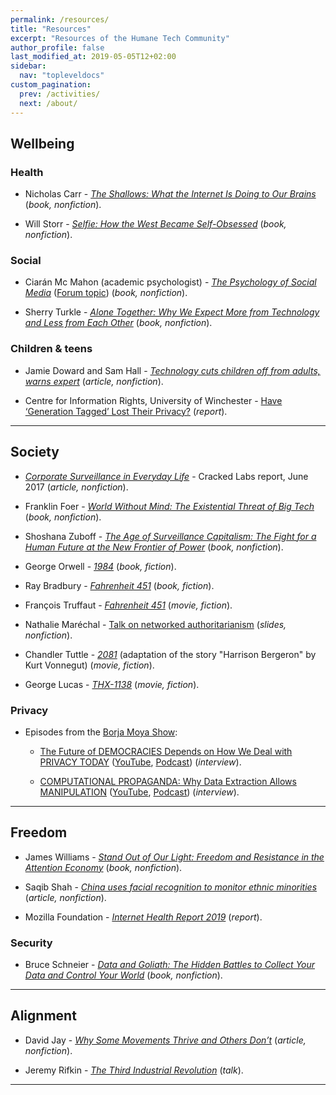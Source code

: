 ```yaml
---
permalink: /resources/
title: "Resources"
excerpt: "Resources of the Humane Tech Community"
author_profile: false
last_modified_at: 2019-05-05T12+02:00
sidebar:
  nav: "topleveldocs"
custom_pagination:
  prev: /activities/
  next: /about/
---
```


## Wellbeing

### Health

- Nicholas Carr - [_The Shallows: What the Internet Is Doing to Our Brains_](http://www.nicholascarr.com/?page_id=16) (_book, nonfiction_).

- Will Storr - [_Selfie: How the West Became Self-Obsessed_](https://www.panmacmillan.com/authors/will-storr/selfie/9781447283669) (_book, nonfiction_).


### Social

- Ciarán Mc Mahon (academic psychologist) - [_The Psychology of Social Media_](https://www.routledge.com/The-Psychology-of-Social-Media-1st-Edition/Mc-Mahon/p/book/9781138047754) ([Forum topic](https://community.humanetech.com/t/new-book-the-psychology-of-social-media/3759)) (_book, nonfiction_).

- Sherry Turkle - [_Alone Together: Why We Expect More from Technology and Less from Each Other_](https://www.mit.edu/~sturkle/) (_book, nonfiction_).


### Children & teens

- Jamie Doward and Sam Hall - [_Technology cuts children off from adults, warns expert_](https://www.theguardian.com/society/2019/apr/27/technology-threatens-child-development-psychology-expert-warns) (_article, nonfiction_).

- Centre for Information Rights, University of Winchester - [Have ‘Generation Tagged’ Lost Their Privacy?](https://github.com/humanetech-community/community-hub/files/3125840/826826_Oswald_GenerationTagged_original.pdf) (_report_).

---

## Society


- [_Corporate Surveillance in Everyday Life_](https://crackedlabs.org/en/corporate-surveillance) - Cracked Labs report, June 2017 (_article, nonfiction_).

- Franklin Foer - [_World Without Mind: The Existential Threat of Big Tech_]( https://www.penguinrandomhouse.com/books/533937/world-without-mind-by-franklin-foer/9781101981122) (_book, nonfiction_).

- Shoshana Zuboff - [_The Age of Surveillance Capitalism: The Fight for a Human Future at the New Frontier of Power_](https://shoshanazuboff.com/) (_book, nonfiction_).

- George Orwell - [_1984_](https://en.wikipedia.org/wiki/Nineteen_Eighty-Four) (_book, fiction_).

- Ray Bradbury - [_Fahrenheit 451_](https://en.wikipedia.org/wiki/Fahrenheit_451) (_book, fiction_).

- François Truffaut - [_Fahrenheit 451_](https://en.wikipedia.org/wiki/Fahrenheit_451_(1966_film)) (_movie, fiction_).


- Nathalie Maréchal - [Talk on networked authoritarianism](https://nathaliemarechal.files.wordpress.com/2018/08/2018-07-networked-authoritarianism-hope-talk.pdf) (_slides, nonfiction_).

-  Chandler Tuttle - [_2081_](https://en.wikipedia.org/wiki/2081_(film)) (adaptation of the story "Harrison Bergeron" by Kurt Vonnegut) (_movie, fiction_).

- George Lucas - [_THX-1138_](https://en.wikipedia.org/wiki/THX_1138) (_movie, fiction_).


### Privacy

- Episodes from the [Borja Moya Show](https://www.youtube.com/channel/UC_2o3uWeoQdoBpBdiHJ3O0Q):

  - [The Future of DEMOCRACIES Depends on How We Deal with PRIVACY TODAY](https://archive.org/details/20190403TheFutureOfDEMOCRACIESDependsOnHowWeDealWithPRIVACYTODAYInterviewWithEnriqueDansByBorjaMoya)
([YouTube](https://www.youtube.com/watch?v=CmCGp8TSNro), [Podcast](https://borjas.blog/episodes/privateid-s01e15-podcast-borja-moya.mp3))  (_interview_).

  - [COMPUTATIONAL PROPAGANDA: Why Data Extraction Allows MANIPULATION](https://archive.org/details/COMPUTATIONALPROPAGANDAWhyDataExtractionAllowsMANIPULATIONInterviewWithMartaPeir) ([YouTube](https://www.youtube.com/watch?v=0PId2LL5M0c),  [Podcast](https://borjas.blog/episodes/privateid-s01e16-podcast-borja-moya.mp3)) (_interview_).



---



## Freedom

- James Williams - [_Stand Out of Our Light: Freedom and Resistance in the Attention Economy_](https://www.cambridge.org/core/books/stand-out-of-our-light/3F8D7BA2C0FE3A7126A4D9B73A89415D) (_book, nonfiction_).

- Saqib Shah - [_China uses facial recognition to monitor ethnic minorities_](ttps://www.engadget.com/2018/01/18/china-facial-recognition-uyghurs-xinjiang/) (_article, nonfiction_).

- Mozilla Foundation - [_Internet Health Report 2019_](https://internethealthreport.org/2019/) (_report_).

### Security
- Bruce Schneier - [_Data and Goliath: The Hidden Battles to Collect Your Data and Control Your World_](https://www.schneier.com/books/data_and_goliath/) (_book, nonfiction_).

---

## Alignment

- David Jay - [_Why Some Movements Thrive and Others Don’t_](https://medium.com/s/story/relationship-machines-675305924d5?sk=b277bbdf2843f22d3a81d79bc20e98ca) (_article, nonfiction_).

- Jeremy Rifkin - [_The Third Industrial Revolution_](https://impact.vice.com/en_us/article/bj5zaq/watch-vices-new-documentary-the-third-industrial-revolution-a-radical-new-sharing-economy) (_talk_).


---
